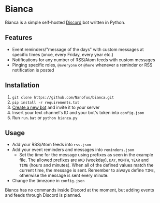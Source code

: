 # Bianca
Bianca is a simple self-hosted [Discord](https://discordapp.com/) bot written in Python.

## Features
- Event reminders/"message of the days" with custom messages at specific times (once, every Friday, every year etc.)
- Notifications for any number of RSS/Atom feeds with custom messages
- Pinging specific roles, `@everyone` or `@here` whenever a reminder or RSS notification is posted

## Installation
1. `git clone https://github.com/Nanofus/bianca.git`
2. `pip install -r requirements.txt`
3. [Create a new bot](https://discordapp.com/developers/applications/me) and invite it to your server
4. Insert your text channel's ID and your bot's token into `config.json`
5. Run `run.bat` or `python bianca.py`

## Usage

- Add your RSS/Atom feeds into `rss.json`
- Add your event reminders and messages into `reminders.json`
  - Set the time for the message using prefixes as seen in the example file. The allowed prefixes are `WKD` (weekday), `DAY`, `MONTH`, `YEAR` and `TIME` (hours and minutes). When all of the defined values match the current time, the message is sent. Remember to always define `TIME`, otherwise the message is sent every minute.
- Change the timezone in `config.json`

Bianca has no commands inside Discord at the moment, but adding events and feeds through Discord is planned.
